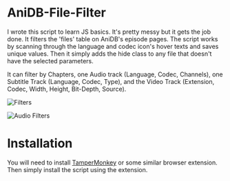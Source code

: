 # AniDB-File-Filter

I wrote this script to learn JS basics. It's pretty messy but it gets the job done. It filters the 'files' table on AniDB's episode pages. The script works by scanning through the language and codec icon's hover texts and saves unique values. Then it simply adds the hide class to any file that doesn't have the selected parameters.

It can filter by Chapters, one Audio track (Language, Codec, Channels), one Subtitle Track (Language, Codec, Type), and the Video Track (Extension, Codec, Width, Height, Bit-Depth, Source).

![Filters](https://files.catbox.moe/58toat.png)

![Audio Filters](https://files.catbox.moe/xlqf94.png)

# Installation

You will need to install [TamperMonkey](https://www.tampermonkey.net/) or some similar browser extension. Then simply install the script using the extension.
